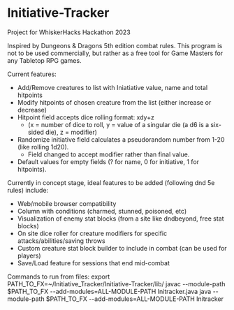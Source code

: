 # Initiative-Tracker
Project for WhiskerHacks Hackathon 2023

Inspired by Dungeons & Dragons 5th edition combat rules. This program is not to be used commercially, but rather as a free tool for 
Game Masters for any Tabletop RPG games. 

Current features:

- Add/Remove creatures to list with Iniatiative value, name and total hitpoints
- Modify hitpoints of chosen creature from the list (either increase or decrease)
- Hitpoint field accepts dice rolling format: xdy+z 
  - (x = number of dice to roll, y = value of a singular die (a d6 is a six-sided die), z = modifier)
- Randomize initiative field calculates a pseudorandom number from 1-20 (like rolling 1d20). 
  - Field changed to accept modifier rather than final value.
- Default values for empty fields (? for name, 0 for initiative, 1 for hitpoints).  

Currently in concept stage, ideal features to be added (following dnd 5e rules) include:

- Web/mobile browser compatibility
- Column with conditions (charmed, stunned, poisoned, etc)
- Visualization of enemy stat blocks (from a site like dndbeyond, free stat blocks)
- On site dice roller for creature modifiers for specific attacks/abilities/saving throws
- Custom creature stat block builder to include in combat (can be used for players)
- Save/Load feature for sessions that end mid-combat


Commands to run from files:
export PATH_TO_FX=~/Initiative_Tracker/Initiative-Tracker/lib/
javac --module-path $PATH_TO_FX --add-modules=ALL-MODULE-PATH Initracker.java
java --module-path $PATH_TO_FX --add-modules=ALL-MODULE-PATH Initracker
